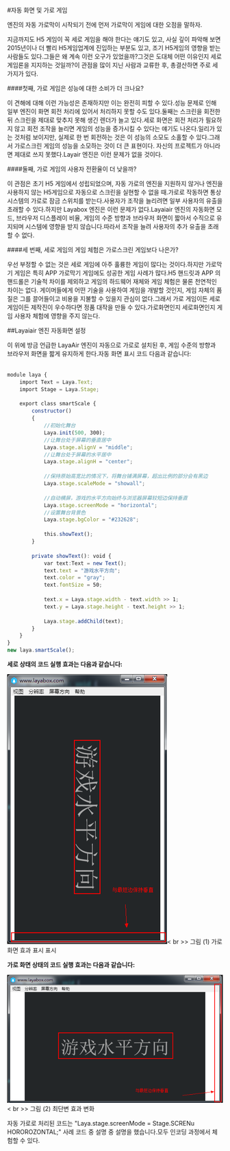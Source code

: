 #자동 화면 및 가로 게임



엔진의 자동 가로막이 시작되기 전에 먼저 가로막이 게임에 대한 오점을 말하자.

지금까지도 H5 게임이 꼭 세로 게임을 해야 한다는 얘기도 있고, 사실 깊이 파악해 보면 2015년이나 더 빨리 H5게임업계에 진입하는 부분도 있고, 조기 H5게임의 영향을 받는 사람들도 있다.그들은 왜 계속 이런 오구가 있었을까?그것은 도대체 어떤 이유인지 세로 게임론을 지지하는 것일까?이 관점을 많이 지닌 사람과 교류한 후, 총결산하면 주로 세 가지가 있다.

####첫째, 가로 게임은 성능에 대한 소비가 더 크나요?

이 견해에 대해 이런 가능성은 존재하지만 이는 완전히 피할 수 있다.성능 문제로 인해 일부 엔진이 화면 회전 처리에 있어서 처리하지 못할 수도 있다.둘째는 스크린을 회전한 뒤 스크린을 제대로 맞추지 못해 생긴 렌더가 늘고 있다.세로 화면은 회전 처리가 필요하지 않고 회전 조작을 늘리면 게임의 성능을 증가시킬 수 있다는 얘기도 나온다.일리가 있는 것처럼 보이지만, 실제로 한 번 회전하는 것은 이 성능의 소모도 소홀할 수 있다.그래서 가로스크린 게임의 성능을 소모하는 것이 더 큰 표현이다. 자신의 프로젝트가 아니라면 제대로 쓰지 못했다.Layair 엔진은 이런 문제가 없을 것이다.

####둘째, 가로 게임의 사용자 전환율이 더 낮을까?

이 관점은 초기 H5 게임에서 성립되었으며, 자동 가로의 엔진을 지원하지 않거나 엔진을 사용하지 않는 H5게임으로 자동으로 스크린을 실현할 수 없을 때.가로로 작동하면 통상 시스템의 가로로 잠금 스위치를 받는다.사용자가 조작을 늘리려면 일부 사용자의 유출을 초래할 수 있다.하지만 Layabox 엔진은 이런 문제가 없다.Layaiair 엔진의 자동화면 모드, 브라우저 디스플레이 비율, 게임의 수준 방향과 브라우저 화면이 짧아서 수직으로 유지되며 시스템에 영향을 받지 않습니다.따라서 조작을 늘려 사용자의 추가 유출을 초래할 수 없다.

####세 번째, 세로 게임의 게임 체험은 가로스크린 게임보다 나은가?

우선 부정할 수 없는 것은 세로 게임에 아주 훌륭한 게임이 많다는 것이다.하지만 가로막기 게임은 특히 APP 가로막기 게임에도 성공한 게임 사례가 많다.H5 핸드릿과 APP 의 핸드롤은 기술적 차이를 제외하고 게임의 하드웨어 재체와 게임 체험은 물론 천연적인 차이는 없다. 게이머들에게 어떤 기술을 사용하여 게임을 개발할 것인지, 게임 자체의 품질은 그를 끌어들이고 비용을 지불할 수 있을지 관심이 없다.그래서 가로 게임이든 세로 게임이든 제작진이 우수하다면 정품 대작을 만들 수 있다.가로화면인지 세로화면인지 게임 사용자 체험에 영향을 주지 않는다.



##Layaiair 엔진 자동화면 설정

이 위에 방금 언급한 LayaAir 엔진이 자동으로 가로로 설치된 후, 게임 수준의 방향과 브라우저 화면을 짧게 유지하게 한다.자동 화면 표시 코드 다음과 같습니다:


```typescript

module laya {
    import Text = Laya.Text;
    import Stage = Laya.Stage;
 
    export class smartScale {
        constructor()
        {
            //初始化舞台
            Laya.init(500, 300);
            //让舞台处于屏幕的垂直居中
            Laya.stage.alignV = "middle";
            //让舞台处于屏幕的水平居中
            Laya.stage.alignH = "center";
 
            //保持原始高宽比的情况下，将舞台铺满屏幕，超出比例的部分会有黑边
            Laya.stage.scaleMode = "showall";
  
            //自动横屏，游戏的水平方向始终与浏览器屏幕较短边保持垂直
            Laya.stage.screenMode = "horizontal";
            //设置舞台背景色
            Laya.stage.bgColor = "#232628";
             
            this.showText();
        }
 
        private showText(): void {
            var text:Text = new Text();
            text.text = "游戏水平方向";
            text.color = "gray";
            text.fontSize = 50;
             
            text.x = Laya.stage.width - text.width >> 1;
            text.y = Laya.stage.height - text.height >> 1;
             
            Laya.stage.addChild(text);
        }
    }
}
new laya.smartScale();
```




**세로 상태의 코드 실행 효과는 다음과 같습니다:**

​![blob.png](img/1.png)< br >>
그림 (1) 가로 화면 효과 표시 표시

**가로 화면 상태의 코드 실행 효과는 다음과 같습니다:**

​![blob.png](img/2.png)< br >>
그림 (2) 최단변 효과 변화



자동 가로로 처리된 코드는 "Laya.stage.screenMode = Stage.SCRENu HOROROZONTAL;" 사례 코드 중 설명 중 설명을 했습니다.모두 인코딩 과정에서 체험할 수 있다.